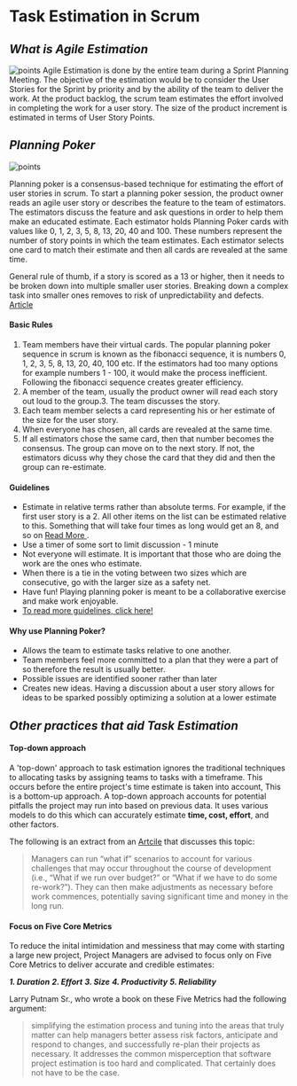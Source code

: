 # Task Estimation in Scrum
## _What is Agile Estimation_
![points](https://stylersonline.com/wp-content/uploads/2019/03/blog5.png)
Agile Estimation is done by the entire team during a Sprint Planning Meeting. The objective of the estimation 
would be to consider the User Stories for the Sprint by priority and by the ability of the team to deliver the 
work. At the product backlog, the scrum team estimates the effort involved in completing the work for a user 
story. The size of the product increment is estimated in terms of User Story Points.

## _Planning Poker_

![points](https://www.mountaingoatsoftware.com/uploads/blog/poker-discussion.png)

Planning poker is a consensus-based technique for estimating the effort of user stories in scrum. To start a
planning poker session, the product owner reads an agile user story or describes the feature to the team of 
estimators. The estimators discuss the feature and ask questions in order to help them make an educated estimate.
Each estimator holds Planning Poker cards with values like 0, 1, 2, 3, 5, 8, 13, 20, 40 and 100. These numbers
represent the number of story points in which the team estimates. Each estimator selects one card to match their
estimate and then all cards are revealed at the same time.

General rule of thumb, if a story is scored as a 13 or higher, then it needs to be broken down into multiple 
smaller user stories. Breaking down a complex task into smaller ones removes to risk of unpredictability and 
defects. [Article ](https://www.mountaingoatsoftware.com/agile/planning-poker)

#### Basic Rules
1. Team members have their virtual cards. The popular planning poker sequence in scrum is known as the 
fibonacci sequence, it is numbers 0, 1, 2, 3, 5, 8, 13, 20, 40, 100 etc. If the estimators had too many options
 for example numbers 1 - 100, it would make the process inefficient. Following the fibonacci sequence creates
  greater efficiency.
2. A member of the team, usually the product owner will read each story out loud to the group.3. The team 
discusses the story.
4. Each team member selects a card representing his or her estimate of the size for the user story.
5. When everyone has chosen, all cards are revealed at the same time.
6. If all estimators chose the same card, then that number becomes the consensus. The group can move on to the
 next story. If not, the estimators dicuss why they chose the card that they did and then the group can re-estimate.

#### Guidelines
- Estimate in relative terms rather than absolute terms. For example, if the first user story is a 2. All other 
items on the list can be estimated relative to this. Something that will take four times as long would get an 8, 
and so on [Read More ](https://www.mountaingoatsoftware.com/blog/how-can-we-get-the-best-estimates-of-story-size) .
- Use a timer of some sort to limit discussion - 1 minute
- Not everyone will estimate. It is important that those who are doing the work are the ones who estimate.
- When there is a tie in the voting between two sizes which are consecutive, go with the larger size as a 
safety net.
- Have fun!  Playing planning poker is meant to be a collaborative exercise and make work enjoyable.
- [To read more guidelines, click here! ](https://dzone.com/articles/introduction-planning-poker)

#### Why use Planning Poker?
- Allows the team to estimate tasks relative to one another.
- Team members feel more committed to a plan that they were a part of so therefore the result is usually better.
- Possible issues are identified sooner rather than later
- Creates new ideas. Having a discussion about a user story allows for ideas to be sparked possibly optimizing a
 solution at a lower estimate


## _Other practices that aid Task Estimation_

#### Top-down approach

A 'top-down' approach to task estimation ignores the traditional techniques to allocating tasks by assigning teams to tasks with a timeframe. This occurs before the entire project's time estimate is taken into account,  This is a bottom-up approach. A top-down approach accounts for potential pitfalls the project may run into based on previous data. It uses various models to do this which can accurately estimate **time, cost, effort**, and other factors.

The following is an extract from an [Artcile](https://www.infoq.com/articles/software-estimation-important/) that discusses this topic:

> Managers can run “what if” scenarios to account for various challenges that may occur throughout the course of development (i.e., “What if we run over budget?” or “What if we have to do some re-work?”).
> They can then make adjustments as necessary before work commences, potentially saving significant time and money in the long run.


#### Focus on Five Core Metrics

To reduce the inital intimidation and messiness that may come with starting a large new project, Project Managers are advised to focus only on Five Core Metrics to deliver accurate and credible estimates:

_**1. Duration**_
_**2. Effort**_
_**3. Size**_
_**4. Productivity**_
_**5. Reliability**_

Larry Putnam Sr., who wrote a book on these Five Metrics had the following argument:

> simplifying the estimation process and tuning into the areas that truly matter can help managers better assess risk factors, anticipate and respond to changes, and successfully re-plan their projects as necessary. 
> It addresses the common misperception that software project estimation is too hard and complicated. That certainly does not have to be the case.
